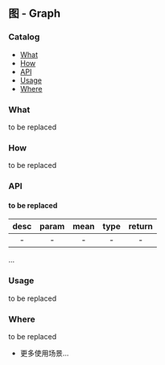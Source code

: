 ## 图 - Graph

### Catalog

- [What](#what)
- [How](#how)
- [API](#api)
- [Usage](#usage)
- [Where](#where)

### What

to be replaced

### How

to be replaced

### API

#### to be replaced

| desc | param | mean | type | return |
| :---: | :---: | :--: | :--: | :--: |
| - | - | - | - | - |

...

### Usage

to be replaced

### Where

to be replaced

- 更多使用场景...

